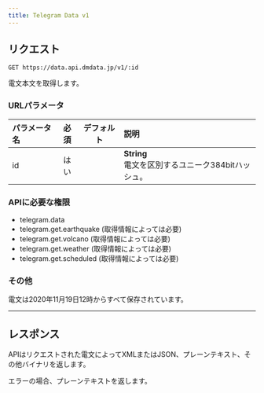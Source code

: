 ```yaml
---
title: Telegram Data v1
---
```


## リクエスト

`GET https://data.api.dmdata.jp/v1/:id`

電文本文を取得します。

### URLパラメータ
|パラメータ名|必須|デフォルト|説明|
|:--|:-:|:-:|:--|
|id|はい||**String** <br/> 電文を区別するユニーク384bitハッシュ。|

### APIに必要な権限
* telegram.data
* telegram.get.earthquake (取得情報によっては必要)
* telegram.get.volcano (取得情報によっては必要)
* telegram.get.weather (取得情報によっては必要)
* telegram.get.scheduled (取得情報によっては必要)

### その他
電文は2020年11月19日12時からすべて保存されています。

---

## レスポンス
APIはリクエストされた電文によってXMLまたはJSON、プレーンテキスト、その他バイナリを返します。

エラーの場合、プレーンテキストを返します。
